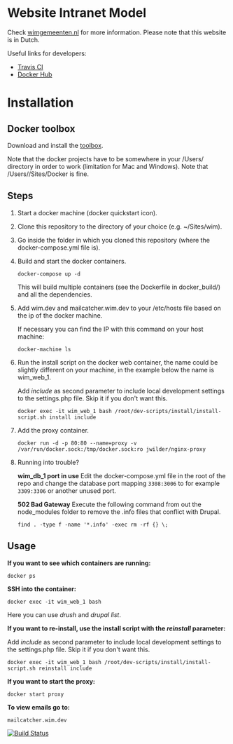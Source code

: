 # Website Intranet Model #
Check [wimgemeenten.nl](http://www.wimgemeenten.nl) for more information. Please note that this website is in Dutch.

Useful links for developers:
- [Travis CI](https://travis-ci.org/WebsiteIntranetModel/wim/builds)
- [Docker Hub](https://hub.docker.com/r/goalgorilla/wim/builds/)

# Installation #

## Docker toolbox ##
Download and install the [toolbox](https://www.docker.com/docker-toolbox).

Note that the docker projects have to be somewhere in your /Users/ directory in order to work (limitation for Mac and Windows). Note that /Users/<name>/Sites/Docker is fine.


## Steps ##

1. Start a docker machine (docker quickstart icon).

2. Clone this repository to the directory of your choice (e.g. ~/Sites/wim).

3. Go inside the folder in which you cloned this repository (where the docker-compose.yml file is).

4. Build and start the docker containers.
    ```
    docker-compose up -d
    ```

    This will build multiple containers (see the Dockerfile in docker_build/) and all the dependencies.

5. Add wim.dev and mailcatcher.wim.dev to your /etc/hosts file based on the ip of the docker machine.

    If necessary you can find the IP with this command on your host machine:
    ```
    docker-machine ls
    ```

6. Run the install script on the docker web container, the name could be slightly different on your machine, in the example below the name is wim_web_1.

    Add _include_ as second parameter to include local development settings to the settings.php file. Skip it if you don't want this.
    ```
    docker exec -it wim_web_1 bash /root/dev-scripts/install/install-script.sh install include
    ```

7. Add the proxy container.
    ```
    docker run -d -p 80:80 --name=proxy -v /var/run/docker.sock:/tmp/docker.sock:ro jwilder/nginx-proxy
    ```

8. Running into trouble?

    **wim_db_1 port in use**
    Edit the docker-compose.yml file in the root of the repo and change the database port mapping `3308:3006` to for example `3309:3306` or another unused port.

    **502 Bad Gateway**
    Execute the following command from out the node_modules folder to remove the .info files that conflict with Drupal.
    ```
    find . -type f -name '*.info' -exec rm -rf {} \;
    ```

## Usage ##

**If you want to see which containers are running:**
```
docker ps
```

**SSH into the container:**
```
docker exec -it wim_web_1 bash
```
Here you can use _drush_ and _drupal list_.

**If you want to re-install, use the install script with the _reinstall_ parameter:**

Add _include_ as second parameter to include local development settings to the settings.php file. Skip it if you don't want this.

```
docker exec -it wim_web_1 bash /root/dev-scripts/install/install-script.sh reinstall include
```

**If you want to start the proxy:**
```
docker start proxy
```

**To view emails go to:**
```
mailcatcher.wim.dev
```

[![Build Status](https://travis-ci.org/WebsiteIntranetModel/wim.svg?branch=master)](https://travis-ci.org/WebsiteIntranetModel/wim)
